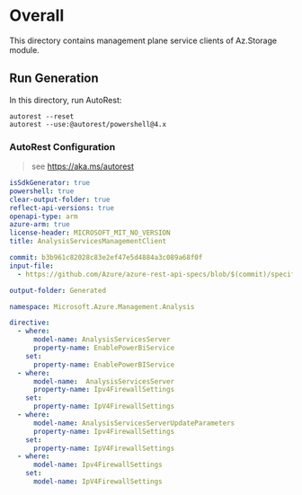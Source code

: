# Overall
This directory contains management plane service clients of Az.Storage module.

## Run Generation
In this directory, run AutoRest:
```
autorest --reset
autorest --use:@autorest/powershell@4.x
```

### AutoRest Configuration
> see https://aka.ms/autorest
``` yaml
isSdkGenerator: true
powershell: true
clear-output-folder: true
reflect-api-versions: true
openapi-type: arm
azure-arm: true
license-header: MICROSOFT_MIT_NO_VERSION
title: AnalysisServicesManagementClient

commit: b3b961c82028c83e2ef47e5d4884a3c089a68f0f
input-file:
  - https://github.com/Azure/azure-rest-api-specs/blob/$(commit)/specification/analysisservices/resource-manager/Microsoft.AnalysisServices/stable/2017-08-01/analysisservices.json

output-folder: Generated

namespace: Microsoft.Azure.Management.Analysis

directive:
  - where:
      model-name: AnalysisServicesServer
      property-name: EnablePowerBiService
    set:
      property-name: EnablePowerBIService
  - where:
      model-name:  AnalysisServicesServer
      property-name: Ipv4FirewallSettings
    set:
      property-name: IpV4FirewallSettings
  - where:
      model-name: AnalysisServicesServerUpdateParameters
      property-name: Ipv4FirewallSettings
    set:
      property-name: IpV4FirewallSettings
  - where:
      model-name: Ipv4FirewallSettings
    set:
      model-name: IpV4FirewallSettings
```
